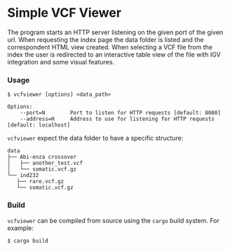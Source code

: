 # Simple VCF Viewer #

The program starts an HTTP server listening on the given port of the given url. When requesting the index page the data folder is listed and the correspondent HTML view created. When selecting a VCF file from the index the user is redirected to an interactive table view of the file with IGV integration and some visual features.  

### Usage ###

```
$ vcfviewer [options] <data_path>
```

```
Options:
    --port=N        Port to listen for HTTP requests [default: 8080]
    --address=H     Address to use for listening for HTTP requests [default: localhost]
```

 `vcfviewer` expect the data folder to have a specific structure:
 
 ```
data
├── Abi-enza crossover
│   ├── another_test.vcf
│   └── somatic.vcf.gz
└── ind232
    ├── rare.vcf.gz
    └── somatic.vcf.gz
 
 ```

### Build ###

`vcfviewer` can be compiled from source using the `cargo` build system. For example:

```
$ cargo build
```